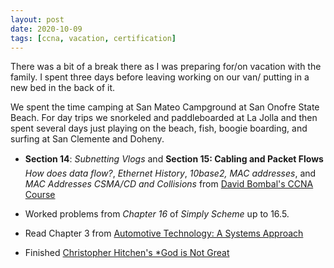 ```yaml
--- 
layout: post
date: 2020-10-09
tags: [ccna, vacation, certification]
---
```


There was a bit of a break there as I was preparing for/on vacation with
the family. I spent three days before leaving working on our van/ putting
in a new bed in the back of it. 

We spent the time camping at San Mateo Campground at San Onofre State
Beach. For day trips we snorkeled and paddleboarded at La Jolla and then
spent several days just playing on the beach, fish, boogie boarding, and
surfing at San Clemente and Doheny. 

- **Section 14**: *Subnetting Vlogs* and **Section 15: Cabling and
  Packet Flows** *How does data flow?*, *Ethernet History*, *10base2,
  MAC addresses*, and *MAC Addresses CSMA/CD and Collisions* from [David Bombal's CCNA
  Course](https://www.udemy.com/course/complete-networking-fundamentals-course-ccna-start)

- Worked problems from *Chapter 16* of *Simply Scheme* up to 16.5.

- Read Chapter 3 from [Automotive Technology: A Systems Approach](https://amzn.to/3lBj7Pk)

- Finished [Christopher Hitchen's *God is Not Great](https://amzn.to/33MvP7s)
